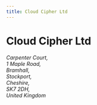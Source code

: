 ```yaml
---
title: Cloud Cipher Ltd
---
```


# Cloud Cipher Ltd

<address>Carpenter Court,<br>1 Maple Road,<br>Bramhall,<br>Stockport,<br>Cheshire,<br>SK7 2DH,<br>United Kingdom</address>
